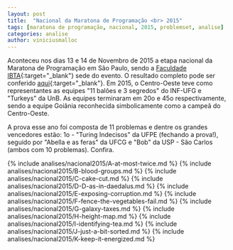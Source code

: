 ```yaml
---
layout: post
title:  "Nacional da Maratona de Programação <br> 2015"
tags: [maratona de programação, nacional, 2015, problemset, analise]
categories: analise
author: viniciusmalloc
---
```


Aconteceu nos dias 13 e 14 de Novembro de 2015 a etapa nacional da Maratona de Programação
em São Paulo, sendo a [Faculdade IBTA][ibta-link]{:target="_blank"} sede do evento.
O resultado completo pode ser conferido [aqui][resultados-nacional-2015]{:target="_blank"}.
Em 2015, o Centro-Oeste teve como representantes as equipes "11 balões e 3 segredos" do
INF-UFG e "Turkeys" da UnB. As equipes terminaram em 20o e 45o respectivamente, sendo a
equipe Goiânia reconhecida simbolicamente como a campeã do Centro-Oeste.

A prova esse ano foi composta de 11 problemas e dentre os grandes vencedores estão:
1o - "Turing Indecisos" da UFPE (fechando a prova!), seguido por "Abella e as feras"
da UFCG e "Bob" da USP - São Carlos (ambos com 10 problemas). Confira.

{% include analises/nacional2015/A-at-most-twice.md %}
{% include analises/nacional2015/B-blood-groups.md %}
{% include analises/nacional2015/C-cake-cut.md %}
{% include analises/nacional2015/D-D-as-in-daedalus.md %}
{% include analises/nacional2015/E-exposing-corruption.md %}
{% include analises/nacional2015/F-fence-the-vegetables-fail.md %}
{% include analises/nacional2015/G-galaxy-taxes.md %}
{% include analises/nacional2015/H-height-map.md %}
{% include analises/nacional2015/I-identifying-tea.md %}
{% include analises/nacional2015/J-just-a-bit-sorted.md %}
{% include analises/nacional2015/K-keep-it-energized.md %}

[resultados-nacional-2015]:	http://maratona.ime.usp.br/hist/2015/index.html
[ibta-link]: http://www.ibta.edu.br/

